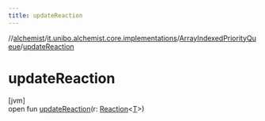 ```yaml
---
title: updateReaction
---
```

//[alchemist](../../../index.html)/[it.unibo.alchemist.core.implementations](../index.html)/[ArrayIndexedPriorityQueue](index.html)/[updateReaction](update-reaction.html)



# updateReaction



[jvm]\
open fun [updateReaction](update-reaction.html)(r: [Reaction](../../it.unibo.alchemist.model.interfaces/-reaction/index.html)<[T](index.html)>)




